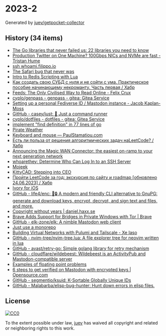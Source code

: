 # 2023-2

Generated by [juev/getpocket-collector](https://github.com/juev/getpocket-collector)

## History (34 items)

- [The Go libraries that never failed us: 22 libraries you need to know](https://threedots.tech/post/list-of-recommended-libraries/)
- [Production Twitter on One Machine? 100Gbps NICs and NVMe are fast - Tristan Hume](https://thume.ca/2023/01/02/one-machine-twitter/)
- [ssh whoami.filippo.io](https://words.filippo.io/dispatches/whoami-updated/)
- [The Safari bug that never was](https://obyford.com/posts/the-safari-bug-that-never-was/)
- [Intro to Redis Scripting with Lua](https://www.novus.com/tech-blog/intro-to-redis-scripting-with-lua)
- [Как создать свою СУБД с нуля и не сойти с ума. Практическое пособие начинающему некроманту. Часть первая / Хабр](https://habr.com/ru/articles/709234/)
- [Feeds: The Only Civilised Way to Read Online - Felix Crux](https://felixcrux.com/blog/feeds-the-only-civilised-way-to-read-online)
- [cyplo/genpass - genpass - gitea: Gitea Service](https://git.cyplo.dev/cyplo/genpass)
- [Setting up a personal Fediverse ID / Mastodon instance - Jacob Kaplan-Moss](https://jacobian.org/til/my-mastodon-instance/)
- [GitHub - casey/just: 🤖 Just a command runner](https://github.com/casey/just)
- [cyplo/dotfiles - dotfiles - gitea: Gitea Service](https://git.cyplo.dev/cyplo/dotfiles)
- [implement "find definition" in 77 lines of go](https://devnonsense.com/posts/find-definition-in-go/)
- [Pirate Weather](http://pirateweather.net/en/latest/)
- [Keyboard and mouse — PaulStamatiou.com](https://paulstamatiou.com/stuff-i-use/keyboard-mouse/)
- [Есть ли польза от решения алгоритмических задач наLeetCode? / Хабр](https://habr.com/ru/articles/709550/)
- [Announcing the Magic WAN Connector: the easiest on-ramp to your next generation network](https://blog.cloudflare.com/magic-wan-connector/)
- [whoarethey: Determine Who Can Log In to an SSH Server](https://www.agwa.name/blog/post/whoarethey)
- [Mojeek](https://www.mojeek.com/)
- [KittyCAD: Stepping into CEO](https://kittycad.io/blog/stepping-into-ceo)
- [Пройти LeetCode за год: экскурсия по сайту и roadmap [обновлено 24.06.2023] / Хабр](https://habr.com/ru/articles/708570/)
- [Ivory for iOS](https://tapbots.com/ivory/)
- [GitHub - life4/enc: 🔑🔒 A modern and friendly CLI alternative to GnuPG: generate and download keys, encrypt, decrypt, and sign text and files, and more.](https://github.com/life4/enc)
- [Copyright without years | daniel.haxx.se](https://daniel.haxx.se/blog/2023/01/08/copyright-without-years/)
- [Brave Adds Support for Bridges in Private Windows with Tor | Brave](https://brave.com/tor-bridges/)
- [GitHub - elk-zone/elk: A nimble Mastodon web client](https://github.com/elk-zone/elk)
- [Just use a monorepo](https://buttondown.email/blog/just-use-a-monorepo)
- [Building Virtual Networks with Pulumi and Tailscale - Xe Iaso](https://xeiaso.net/talks/virtual-networks-pulumi-tailscale/)
- [GitHub - nvim-tree/nvim-tree.lua: A file explorer tree for neovim written in lua](https://github.com/nvim-tree/nvim-tree.lua)
- [GitHub - avast/retry-go: Simple golang library for retry mechanism](https://github.com/avast/retry-go)
- [GitHub - cloudflare/wildebeest: Wildebeest is an ActivityPub and Mastodon-compatible server](https://github.com/cloudflare/wildebeest)
- [Examples of floating point problems](https://jvns.ca/blog/2023/01/13/examples-of-floating-point-problems/)
- [6 steps to get verified on Mastodon with encrypted keys | Opensource.com](https://opensource.com/article/22/12/verified-mastodon-pgp-keyoxide)
- [GitHub - segmentio/ksuid: K-Sortable Globally Unique IDs](https://github.com/segmentio/ksuid)
- [GitHub - Malabarba/elisp-bug-hunter: Hunt down errors in elisp files.](https://github.com/Malabarba/elisp-bug-hunter)

## License

[![CC0](https://mirrors.creativecommons.org/presskit/buttons/88x31/svg/cc-zero.svg)](https://creativecommons.org/publicdomain/zero/1.0/)

To the extent possible under law, [juev](https://github.com/juev) has waived all copyright and related or neighboring rights to this work.
